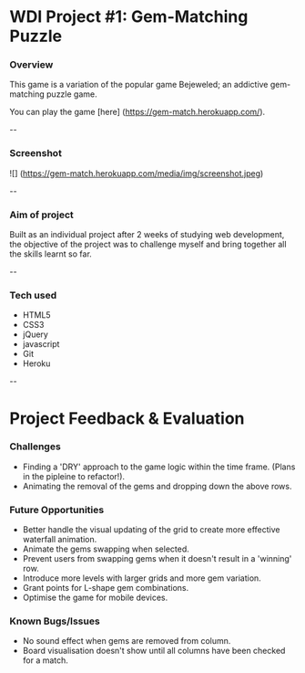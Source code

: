 # WDI Project #1: Gem-Matching Puzzle


### Overview
This game is a variation of the popular game Bejeweled; an addictive gem-matching puzzle game. 

You can play the game [here] (https://gem-match.herokuapp.com/).

--
### Screenshot

![] (https://gem-match.herokuapp.com/media/img/screenshot.jpeg)

--

### Aim of project
Built as an individual project after 2 weeks of studying web development, the objective of the project was to challenge myself and bring together all the skills learnt so far.  

--

### Tech used
* HTML5 
* CSS3
* jQuery
* javascript
* Git
* Heroku

--

# Project Feedback & Evaluation

### Challenges
* Finding a 'DRY' approach to the game logic within the time frame. (Plans in the pipleine to refactor!). 
* Animating the removal of the gems and dropping down the above rows.

### Future Opportunities
* Better handle the visual updating of the grid to create more effective waterfall animation. 
* Animate the gems swapping when selected.
* Prevent users from swapping gems when it doesn't result in a 'winning' row.
* Introduce more levels with larger grids and more gem variation.
* Grant points for L-shape gem combinations.
* Optimise the game for mobile devices.

### Known Bugs/Issues
* No sound effect when gems are removed from column.
* Board visualisation doesn't show until all columns have been checked for a match.
